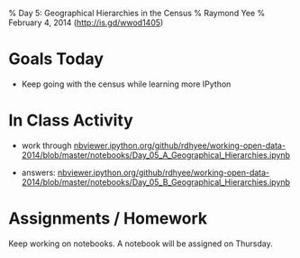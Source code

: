 % Day 5:  Geographical Hierarchies in the Census
% Raymond Yee 
% February  4, 2014 (<http://is.gd/wwod1405>)

# Goals Today

* Keep going with the census while learning more IPython

# In Class Activity

 * work through
[nbviewer.ipython.org/github/rdhyee/working-open-data-2014/blob/master/notebooks/Day_05_A_Geographical_Hierarchies.ipynb](http://nbviewer.ipython.org/github/rdhyee/working-open-data-2014/blob/master/notebooks/Day_05_A_Geographical_Hierarchies.ipynb)

* answers:
  [nbviewer.ipython.org/github/rdhyee/working-open-data-2014/blob/master/notebooks/Day_05_B_Geographical_Hierarchies.ipynb](http://nbviewer.ipython.org/github/rdhyee/working-open-data-2014/blob/master/notebooks/Day_05_B_Geographical_Hierarchies.ipynb)


# Assignments / Homework

Keep working on notebooks. A notebook will be assigned on Thursday.
